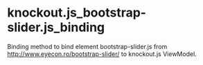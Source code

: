 knockout.js_bootstrap-slider.js_binding
=======================================

Binding method to bind element bootstrap-slider.js from http://www.eyecon.ro/bootstrap-slider/ to knockout.js ViewModel.
